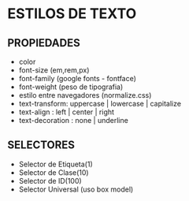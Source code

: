 # ESTILOS DE TEXTO
 
## PROPIEDADES
 
- color
- font-size (em,rem,px)
- font-family (google fonts - fontface)
- font-weight (peso de tipografia)
- estilo entre navegadores (normalize.css)
- text-transform: uppercase | lowercase | capitalize
- text-align : left | center | right
- text-decoration : none | underline
 
## SELECTORES
 
- Selector de Etiqueta(1)
- Selector de Clase(10)
- Selector de ID(100)
- Selector Universal (uso box model)
 
 
<!-- Actualizar el repositorio con lo visto en la 2da parte
  1) Explicar los conceptos con ejemplos
  2) (Agregar una nueva tipografia de google fonts, usando font-face)
-->
 